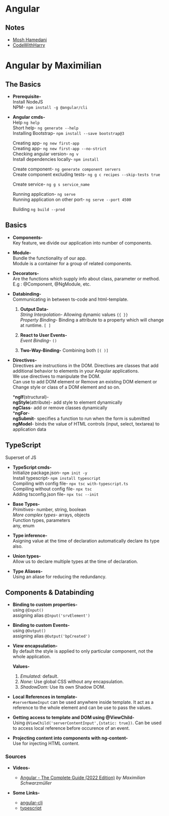 # Angular

## Notes

- [Mosh Hamedani](Mosh%20Hamedani)
- [CodeWithHarry](CodeWithHarry)

# Angular by Maximilian

## The Basics

- **Prerequisite-**  
Install NodeJS  
NPM- `npm install -g @angular/cli`

- **Angular cmds-**  
    Help `ng help`  
    Short help- `ng generate --help`  
    Installing Bootstrap- `npm install --save bootstrap@3`  

    Creating app- `ng new first-app`  
    Creating app- `ng new first-app --no-strict`  
    Checking angular version- `ng v`  
    Install dependencies locally- `npm install`  

    Create component- `ng generate component servers`  
    Create component excluding tests- `ng g c recipes --skip-tests true`  

    Create service- `ng g s service_name`

    Running application- `ng serve`  
    Running application on other port- `ng serve --port 4500`  

    Building `ng build --prod`

## Basics  

- **Components-**  
Key feature, we divide our application into number of components.  

- **Module-**  
Bundle the functionality of our app.  
Module is a container for a group of related components.

- **Decorators-**  
Are the functions which supply info about class, parameter or method.  
E.g : @Component, @NgModule, etc.

- **Databinding-**  
Communicating in between ts-code and html-template.  
  1. **Output Data-**  
   *String Interpolation-* Allowing dynamic values `{{ }}`  
   *Property Binding-* Binding a attribute to a property which will change at runtime. `[ ]`  

  2. **React to User Events-**  
   *Event Binding-* ` () `  
  3. **Two-Way-Binding-** Combining both ` [( )] `  

- **Directives-**  
Directives are instructions in the DOM. Directives are classes that add additional behavior to elements in your Angular applications.  
We use directives to manipulate the DOM.  
Can use to add DOM element or Remove an existing DOM element or Change style or class of a DOM element and so on.

    ***ngIf**(structural)-  
    **ngStyle**(attribute)- add style to element dynamically  
    **ngClass**- add or remove classes dynamically  
    ***ngFor**-  
    **ngSubmit**- specifies a function to run when the form is submitted  
    **ngModel**- binds the value of HTML controls (input, select, textarea) to application data

## TypeScript  

Superset of JS  

- **TypeScript cmds-**  
Initialize package.json- `npm init -y`  
Install typescript- `npm install typescript`  
Compiling with config file- `npx tsc with-typescript.ts`  
Compiling without config file- `npx tsc`  
Adding tsconfig.json file- `npx tsc --init`  

- **Base Types-**  
*Primitives-* number, string, boolean  
*More complex types-* arrays, objects  
Function types, parameters  
any, enum

- **Type inference-**  
Asigning value at the time of declaration automatically declare its type also.  

- **Union types-**  
Allow us to declare multiple types at the time of declaration.  

- **Type Aliases-**  
Using an aliase for reducing the redundancy.  

## Components & Databinding

- **Binding to custom properties-**  
using `@Input()`  
assigning alias `@Input('srvElement')`  

- **Binding to custom Events-**  
using `@Output()`  
assigning alias `@Output('bpCreated')`  

- **View encapsulation-**  
By default the style is applied to only particular component, not the whole application.  

    **Values-**
    1. *Emulated:* default.
    2. *None:* Use global CSS without any encapsulation.
    3. *ShadowDom:* Use its own Shadow DOM.  

- **Local References in template-**  
`#serverNameInput` can be used anywhere inside template. It act as a reference to the whole element and can be use to pass the values.  

- **Getting access to template and DOM using @ViewChild-**  
Using `@ViewChild('serverContentInput',{static: true})`. Can be used to access local reference before occurence of an event.  

- **Projecting content into components with ng-content-**  
Use for injecting HTML content.  

### Sources

- **Videos-**
  - [Angular - The Complete Guide (2022 Edition)](https://www.udemy.com/course/the-complete-guide-to-angular-2) *by Maximilian Schwarzmüller*

- **Some Links-**
  - [angular-cli](https://github.com/angular/angular-cli)
  - [typescript](https://www.typescriptlang.org/)
